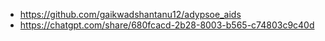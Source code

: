 - https://github.com/gaikwadshantanu12/adypsoe_aids
- https://chatgpt.com/share/680fcacd-2b28-8003-b565-c74803c9c40d
